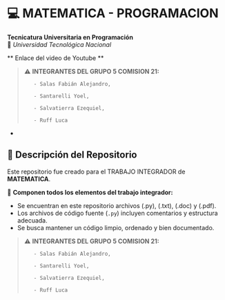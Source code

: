 # 💻 MATEMATICA - PROGRAMACION
**Tecnicatura Universitaria en Programación**  
📍 *Universidad Tecnológica Nacional*  

** Enlace del video de Youtube  **



> ⚠️ **INTEGRANTES DEL GRUPO 5 COMISION 21:**
> 
>        - Salas Fabián Alejandro,
> 
>        - Santarelli Yoel,
> 
>        - Salvatierra Ezequiel,
> 
>        - Ruff Luca 
-
## 📂 Descripción del Repositorio  
Este repositorio fue creado para el TRABAJO INTEGRADOR de **MATEMATICA**.  

📌 **Componen todos los elementos del trabajo integrador:**  
- Se encuentran en este repositorio archivos (.py), (.txt), (.doc) y (.pdf).  
- Los archivos de código fuente (`.py`) incluyen comentarios y estructura adecuada.  
- Se busca mantener un código limpio, ordenado y bien documentado.  

> ⚠️ **INTEGRANTES DEL GRUPO 5 COMISION 21:**
> 
>        - Salas Fabián Alejandro,
> 
>        - Santarelli Yoel,
> 
>        - Salvatierra Ezequiel,
> 
>        - Ruff Luca
> 
